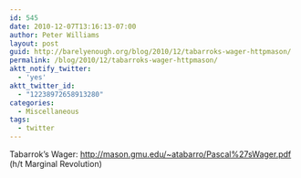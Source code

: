 ```yaml
---
id: 545
date: 2010-12-07T13:16:13-07:00
author: Peter Williams
layout: post
guid: http://barelyenough.org/blog/2010/12/tabarroks-wager-httpmason/
permalink: /blog/2010/12/tabarroks-wager-httpmason/
aktt_notify_twitter:
  - 'yes'
aktt_twitter_id:
  - "12238972658913280"
categories:
  - Miscellaneous
tags:
  - twitter
---
```

Tabarrok&#8217;s Wager: <a href="http://mason.gmu.edu/~atabarro/Pascal%27sWager.pdf" rel="nofollow">http://mason.gmu.edu/~atabarro/Pascal%27sWager.pdf</a> (h/t Marginal Revolution)